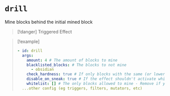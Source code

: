 # `drill`

Mine blocks behind the initial mined block

> [!danger] Triggered Effect

> [!example]
> ```yaml
> - id: drill
>   args:
>     amount: 4 # The amount of blocks to mine
>     blacklisted_blocks: # The blocks to not mine
>       - obsidian
>     check_hardness: true # If only blocks with the same (or lower) hardness than the mined block can be broken
>     disable_on_sneak: true # If the effect shouldn't activate while sneaking
>     whitelist: [] # The only blocks allowed to mine - Remove if you don't want this
>   ...other config (eg triggers, filters, mutators, etc)
> ```
